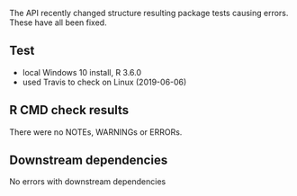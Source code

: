 The API recently changed structure resulting package tests causing errors. These have all been fixed.

## Test 

* local Windows 10 install, R 3.6.0
* used Travis to check on Linux (2019-06-06)

## R CMD check results

There were no NOTEs, WARNINGs or ERRORs.

## Downstream dependencies

No errors with downstream dependencies
